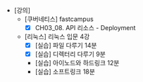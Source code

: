 - [강의]
	- [쿠버네티스] fastcampus
		- [x] CH03_08. API 리소스 - Deployment
	- [리눅스] 리눅스 입문 4강
		- [x] [실습] 파일 다루기 14분
		- [x] [실습] 디렉터리 다루기 9분
		- [실습] 아이노드와 하드링크 12분
		- [실습] 소프트링크 18분
<!--stackedit_data:
eyJoaXN0b3J5IjpbLTEyMjM3NjgzMzYsMTMxNTc4NDU2MF19
-->